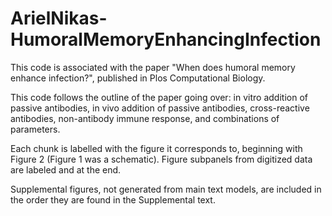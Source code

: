 # ArielNikas-HumoralMemoryEnhancingInfection
This code is associated with the paper "When does humoral memory enhance infection?", published in Plos Computational Biology. 

This code follows the outline of the paper going over: in vitro addition of passive antibodies, in vivo addition of passive antibodies,  cross-reactive antibodies, non-antibody immune response, and combinations of parameters. 

Each chunk is labelled with the figure it corresponds to, beginning with Figure 2 (Figure 1 was a schematic). Figure subpanels from digitized data are labeled and at the end. 

Supplemental figures, not generated from main text models, are included in the order they are found in the Supplemental text. 
